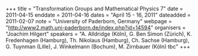 +++
title = "Transformation Groups and Mathematical Physics 7"
date = 2011-04-15
enddate = 2011-04-16
dates = "April 15 - 16, 2011"
dateadded = 2011-02-07
note = "University of Paderborn, Germany"
webpage = "http://www2.math.uni-paderborn.de/index.php?id=14594"
organisers = "Joachim Hilgert"
speakers = "A. Alldridge (Köln), G. Ben Simon (Zürich), K. Fredenhagen (Hamburg), 
Th. Nikolaus (Hamburg), Ch. Sachse (Hamburg), G. Tuynman (Lille),
J. Winkelmann (Bochum), M. Zirnbauer (Köln) tbc"
+++
